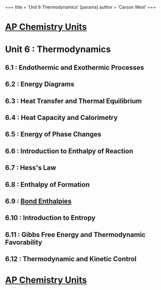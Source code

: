 +++
 title = 'Unit 6  Thermodynamics'
[params]
	author = 'Carson West'
+++
# [AP Chemistry Units](./../ap-chemistry-units/)

# Unit 6 : Thermodynamics
## 6.1 : Endothermic and Exothermic Processes
## 6.2 : Energy Diagrams
## 6.3 : Heat Transfer and Thermal Equilibrium
## 6.4 : Heat Capacity and Calorimetry
## 6.5 : Energy of Phase Changes
## 6.6 : Introduction to Enthalpy of Reaction
## 6.7 : Hess's Law
## 6.8 : Enthalpy of Formation
## 6.9 : [Bond Enthalpies](./../bond-enthalpies/)
## 6.10 : Introduction to Entropy
## 6.11 : Gibbs Free Energy and Thermodynamic Favorability
## 6.12 : Thermodynamic and Kinetic Control

# [AP Chemistry Units](./../ap-chemistry-units/)